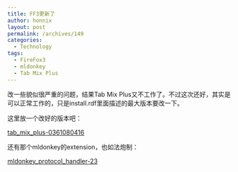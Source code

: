 ```yaml
---
title: FF3更新了
author: honnix
layout: post
permalink: /archives/149
categories:
  - Technology
tags:
  - FireFox3
  - mldonkey
  - Tab Mix Plus
---
```

改一些貌似很严重的问题，结果Tab Mix Plus又不工作了。不过这次还好，其实是可以正常工作的，只是install.rdf里面描述的最大版本要改一下。

这里放一个改好的版本吧：

[tab\_mix\_plus-0361080416][1]

还有那个mldonkey的extension，也如法炮制：

[mldonkey\_protocol\_handler-23][2]

 [1]: /assets/img//imported_from_wordpress/2008/07/tab_mix_plus-0361080416.xpi
 [2]: /assets/img//imported_from_wordpress/2008/07/mldonkey_protocol_handler-23.xpi
